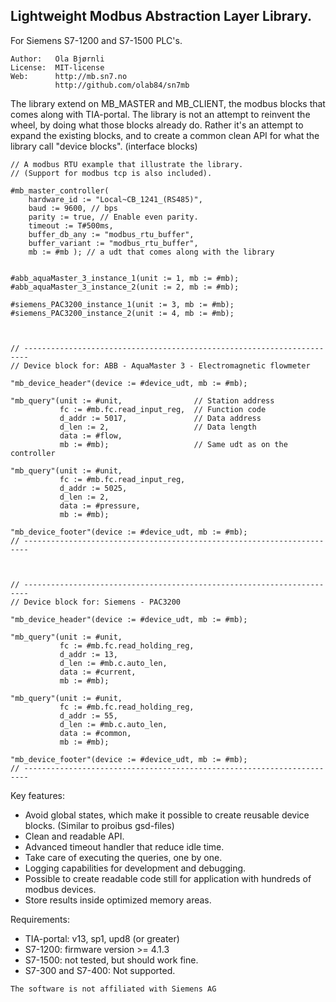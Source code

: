 Lightweight Modbus Abstraction Layer Library.
---------------------------------------------
For Siemens S7-1200 and S7-1500 PLC's.

```
Author:   Ola Bjørnli
License:  MIT-license
Web:      http://mb.sn7.no
          http://github.com/olab84/sn7mb
```

The library extend on MB_MASTER and MB_CLIENT, the modbus blocks that comes along with 
TIA-portal. The library is not an attempt to reinvent the wheel, by doing what those 
blocks already do. Rather it's an attempt to expand the existing blocks, and to create 
a common clean API for what the library call "device blocks". (interface blocks)

```
// A modbus RTU example that illustrate the library. 
// (Support for modbus tcp is also included).

#mb_master_controller(
    hardware_id := "Local~CB_1241_(RS485)", 
    baud := 9600, // bps
    parity := true, // Enable even parity.
    timeout := T#500ms,   
    buffer_db_any := "modbus_rtu_buffer",  
    buffer_variant := "modbus_rtu_buffer",  
    mb := #mb ); // a udt that comes along with the library

	
#abb_aquaMaster_3_instance_1(unit := 1, mb := #mb);
#abb_aquaMaster_3_instance_2(unit := 2, mb := #mb);
	
#siemens_PAC3200_instance_1(unit := 3, mb := #mb);
#siemens_PAC3200_instance_2(unit := 4, mb := #mb);



// -----------------------------------------------------------------------
// Device block for: ABB - AquaMaster 3 - Electromagnetic flowmeter

"mb_device_header"(device := #device_udt, mb := #mb);

"mb_query"(unit := #unit,                // Station address
           fc := #mb.fc.read_input_reg,  // Function code  
           d_addr := 5017,               // Data address
           d_len := 2,                   // Data length
           data := #flow,                
           mb := #mb);                   // Same udt as on the controller

"mb_query"(unit := #unit,
           fc := #mb.fc.read_input_reg,
           d_addr := 5025,
           d_len := 2,
           data := #pressure,
           mb := #mb);

"mb_device_footer"(device := #device_udt, mb := #mb);
// -----------------------------------------------------------------------



// -----------------------------------------------------------------------
// Device block for: Siemens - PAC3200

"mb_device_header"(device := #device_udt, mb := #mb);

"mb_query"(unit := #unit,
           fc := #mb.fc.read_holding_reg,
           d_addr := 13,
           d_len := #mb.c.auto_len,
           data := #current,
           mb := #mb);

"mb_query"(unit := #unit,
           fc := #mb.fc.read_holding_reg,
           d_addr := 55,
           d_len := #mb.c.auto_len,
           data := #common,
           mb := #mb);

"mb_device_footer"(device := #device_udt, mb := #mb);
// -----------------------------------------------------------------------
```

Key features:
 - Avoid global states, which make it possible to create reusable 
   device blocks. (Similar to proibus gsd-files)
 - Clean and readable API.  
 - Advanced timeout handler that reduce idle time.  
 - Take care of executing the queries, one by one.
 - Logging capabilities for development and debugging.
 - Possible to create readable code still for application with 
   hundreds of modbus devices.
 - Store results inside optimized memory areas.
   
Requirements:
 - TIA-portal: v13, sp1, upd8 (or greater)
 - S7-1200: firmware version >= 4.1.3
 - S7-1500: not tested, but should work fine.
 - S7-300 and S7-400: Not supported.

```
The software is not affiliated with Siemens AG
```  